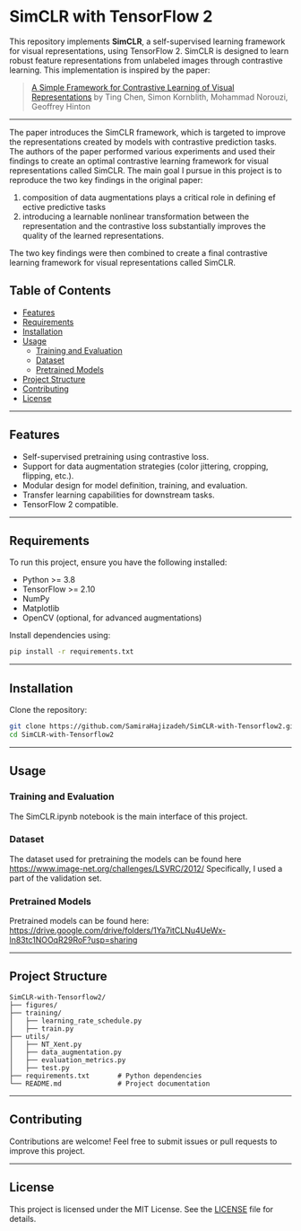 # SimCLR with TensorFlow 2

This repository implements **SimCLR**, a self-supervised learning framework for visual representations, using TensorFlow 2. SimCLR is designed to learn robust feature representations from unlabeled images through contrastive learning. This implementation is inspired by the paper:

> [A Simple Framework for Contrastive Learning of Visual Representations](https://arxiv.org/abs/2002.05709) by Ting Chen, Simon Kornblith, Mohammad Norouzi, Geoffrey Hinton

---

The paper introduces the SimCLR framework, which is targeted to improve the representations created by models with contrastive prediction tasks. The authors of the paper performed various experiments and used their findings to create an optimal contrastive learning framework for visual representations called SimCLR. The main goal I pursue in this project is to reproduce the two key findings in the original paper:
1. composition of data augmentations plays a critical role in defining ef ective predictive tasks
2. introducing a learnable nonlinear transformation between the representation and the contrastive loss substantially improves the quality of the learned representations.


The two key findings were then combined to create a final contrastive learning framework for visual representations called SimCLR.

## Table of Contents

- [Features](#features)
- [Requirements](#requirements)
- [Installation](#installation)
- [Usage](#usage)
  - [Training and Evaluation](#training_and_evaluation)
  - [Dataset](#dataset)
  - [Pretrained Models](#pretrained_models)
- [Project Structure](#project-structure)
- [Contributing](#contributing)
- [License](#license)

---

## Features

- Self-supervised pretraining using contrastive loss.
- Support for data augmentation strategies (color jittering, cropping, flipping, etc.).
- Modular design for model definition, training, and evaluation.
- Transfer learning capabilities for downstream tasks.
- TensorFlow 2 compatible.

---

## Requirements

To run this project, ensure you have the following installed:

- Python >= 3.8
- TensorFlow >= 2.10
- NumPy
- Matplotlib
- OpenCV (optional, for advanced augmentations)

Install dependencies using:

```bash
pip install -r requirements.txt
```

---

## Installation

Clone the repository:

```bash
git clone https://github.com/SamiraHajizadeh/SimCLR-with-Tensorflow2.git
cd SimCLR-with-Tensorflow2
```

---

## Usage

### Training and Evaluation

The SimCLR.ipynb notebook is the main interface of this project.

### Dataset
The dataset used for pretraining the models can be found here https://www.image-net.org/challenges/LSVRC/2012/ 
Specifically, I used a part of the validation set.

### Pretrained Models
Pretrained models can be found here:
https://drive.google.com/drive/folders/1Ya7itCLNu4UeWx-ln83tc1NOOqR29RoF?usp=sharing

---

## Project Structure

```plaintext
SimCLR-with-Tensorflow2/
├── figures/
├── training/
│   ├── learning_rate_schedule.py
│   ├── train.py
├── utils/
│   ├── NT_Xent.py
│   ├── data_augmentation.py
│   ├── evaluation_metrics.py
│   ├── test.py
├── requirements.txt       # Python dependencies
└── README.md              # Project documentation
```

---

## Contributing

Contributions are welcome! Feel free to submit issues or pull requests to improve this project.

---

## License

This project is licensed under the MIT License. See the [LICENSE](LICENSE) file for details.

